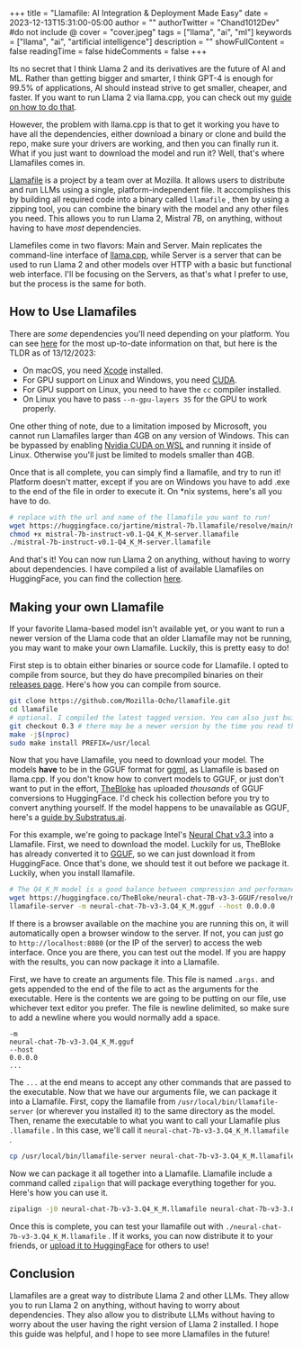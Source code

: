 +++
title = "Llamafile: AI Integration & Deployment Made Easy"
date = 2023-12-13T15:31:00-05:00
author = ""
authorTwitter = "Chand1012Dev" #do not include @
cover = "cover.jpeg"
tags = ["llama", "ai", "ml"]
keywords = ["llama", "ai", "artificial intelligence"]
description = ""
showFullContent = false
readingTime = false
hideComments = false
+++

Its no secret that I think Llama 2 and its derivatives are the future of AI and ML. Rather than getting bigger and smarter, I think GPT-4 is enough for 99.5% of applications, AI should instead strive to get smaller, cheaper, and faster. If you want to run Llama 2 via llama.cpp, you can check out my [guide on how to do that](https://blog.chand1012.dev/posts/howtorunllama2onanything/).

However, the problem with llama.cpp is that to get it working you have to have all the dependencies, either download a binary or clone and build the repo, make sure your drivers are working, and then you can finally run it. What if you just want to download the model and run it? Well, that's where Llamafiles comes in.

[Llamafile](https://github.com/Mozilla-Ocho/llamafile) is a project by a team over at Mozilla. It allows users to distribute and run LLMs using a single, platform-independent file. It accomplishes this by building all required code into a binary called `llamafile` , then by using a zipping tool, you can combine the binary with the model and any other files you need. This allows you to run Llama 2, Mistral 7B, on anything, without having to have *most* dependencies.

Llamefiles come in two flavors: Main and Server. Main replicates the command-line interface of [llama.cpp](https://github.com/ggerganov/llama.cpp), while Server is a server that can be used to run Llama 2 and other models over HTTP with a basic but functional web interface. I'll be focusing on the Servers, as that's what I prefer to use, but the process is the same for both.

## How to Use Llamafiles

There are *some* dependencies you'll need depending on your platform. You can see [here](https://github.com/Mozilla-Ocho/llamafile#gotchas) for the most up-to-date information on that, but here is the TLDR as of 13/12/2023:

* On macOS, you need [Xcode](https://developer.apple.com/xcode/) installed.
* For GPU support on Linux and Windows, you need [CUDA](https://developer.nvidia.com/cuda-toolkit).
* For GPU support on Linux, you need to have the `cc` compiler installed.
* On Linux you have to pass `--n-gpu-layers 35` for the GPU to work properly.

One other thing of note, due to a limitation imposed by Microsoft, you cannot run Llamafiles larger than 4GB on any version of Windows. This can be bypassed by enabling [Nvidia CUDA on WSL](https://learn.microsoft.com/en-us/windows/ai/directml/gpu-cuda-in-wsl) and running it inside of Linux. Otherwise you'll just be limited to models smaller than 4GB.

Once that is all complete, you can simply find a llamafile, and try to run it! Platform doesn't matter, except if you are on Windows you have to add .exe to the end of the file in order to execute it. On *nix systems, here's all you have to do.

```bash
# replace with the url and name of the llamafile you want to run!
wget https://huggingface.co/jartine/mistral-7b.llamafile/resolve/main/mistral-7b-instruct-v0.1-Q4_K_M-server.llamafile
chmod +x mistral-7b-instruct-v0.1-Q4_K_M-server.llamafile
./mistral-7b-instruct-v0.1-Q4_K_M-server.llamafile
```

And that's it! You can now run Llama 2 on anything, without having to worry about dependencies. I have compiled a list of available Llamafiles on HuggingFace, you can find the collection [here](https://huggingface.co/collections/TimeSurgeLabs/llamafiles-65749149983403462a2980b9).

## Making your own Llamafile

If your favorite Llama-based model isn't available yet, or you want to run a newer version of the Llama code that an older Llamafile may not be running, you may want to make your own Llamafile. Luckily, this is pretty easy to do!

First step is to obtain either binaries or source code for Llamafile. I opted to compile from source, but they do have precompiled binaries on their [releases page](https://github.com/Mozilla-Ocho/llamafile/releases). Here's how you can compile from source.

```bash
git clone https://github.com/Mozilla-Ocho/llamafile.git
cd llamafile
# optional. I compiled the latest tagged version. You can also just build from main.
git checkout 0.3 # there may be a newer version by the time you read this
make -j$(nproc)
sudo make install PREFIX=/usr/local
```

Now that you have Llamafile, you need to download your model. The models **have** to be in the GGUF format for [ggml](https://ggml.ai), as Llamafile is based on llama.cpp. If you don't know how to convert models to GGUF, or just don't want to put in the effort, [TheBloke](https://huggingface.co/TheBloke) has uploaded *thousands* of GGUF conversions to HuggingFace. I'd check his collection before you try to convert anything yourself. If the model happens to be unavailable as GGUF, here's a [guide by Substratus.ai](https://www.substratus.ai/blog/converting-hf-model-gguf-model/).

For this example, we're going to package Intel's [Neural Chat v3.3](https://huggingface.co/Intel/neural-chat-7b-v3-3) into a Llamafile. First, we need to download the model. Luckily for us, TheBloke has already converted it to [GGUF](https://huggingface.co/TheBloke/neural-chat-7B-v3-3-GGUF), so we can just download it from HuggingFace. Once that's done, we should test it out before we package it. Luckily, when you install llamafile.

```bash
# The Q4_K_M model is a good balance between compression and performance.
wget https://huggingface.co/TheBloke/neural-chat-7B-v3-3-GGUF/resolve/main/neural-chat-7b-v3-3.Q4_K_M.gguf
llamafile-server -m neural-chat-7b-v3-3.Q4_K_M.gguf --host 0.0.0.0
```

If there is a browser available on the machine you are running this on, it will automatically open a browser window to the server. If not, you can just go to `http://localhost:8080` (or the IP of the server) to access the web interface. Once you are there, you can test out the model. If you are happy with the results, you can now package it into a Llamafile.

First, we have to create an arguments file. This file is named `.args.` and gets appended to the end of the file to act as the arguments for the executable. Here is the contents we are going to be putting on our file, use whichever text editor you prefer. The file is newline delimited, so make sure to add a newline where you would normally add a space.

```
-m
neural-chat-7b-v3-3.Q4_K_M.gguf
--host
0.0.0.0
...
```

The `...` at the end means to accept any other commands that are passed to the executable. Now that we have our arguments file, we can package it into a Llamafile. First, copy the llamafile from `/usr/local/bin/llamafile-server` (or wherever you installed it) to the same directory as the model. Then, rename the executable to what you want to call your Llamafile plus `.llamafile` . In this case, we'll call it `neural-chat-7b-v3-3.Q4_K_M.llamafile` .

```bash
cp /usr/local/bin/llamafile-server neural-chat-7b-v3-3.Q4_K_M.llamafile
```

Now we can package it all together into a Llamafile. Llamafile include a command called `zipalign` that will package everything together for you. Here's how you can use it.

```bash
zipalign -j0 neural-chat-7b-v3-3.Q4_K_M.llamafile neural-chat-7b-v3-3.Q4_K_M.gguf .args
```

Once this is complete, you can test your llamafile out with `./neural-chat-7b-v3-3.Q4_K_M.llamafile` . If it works, you can now distribute it to your friends, or [upload it to HuggingFace](https://huggingface.co/TimeSurgeLabs/intel-neural-chat-v3.3-llamafile) for others to use!

## Conclusion

Llamafiles are a great way to distribute Llama 2 and other LLMs. They allow you to run Llama 2 on anything, without having to worry about dependencies. They also allow you to distribute LLMs without having to worry about the user having the right version of Llama 2 installed. I hope this guide was helpful, and I hope to see more Llamafiles in the future!
